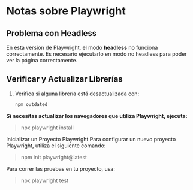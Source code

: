 # Notas sobre Playwright

## Problema con Headless
En esta versión de Playwright, el modo **headless** no funciona correctamente. Es necesario ejecutarlo en modo no headless para poder ver la página correctamente.

## Verificar y Actualizar Librerías
1. Verifica si alguna librería está desactualizada con:
   ```bash
   npm outdated
**Si necesitas actualizar los navegadores que utiliza Playwright, ejecuta:**

> npx playwright install

Inicializar un Proyecto Playwright
Para configurar un nuevo proyecto Playwright, utiliza el siguiente comando:

> npm init playwright@latest

Para correr las pruebas en tu proyecto, usa:
> npx playwright test
